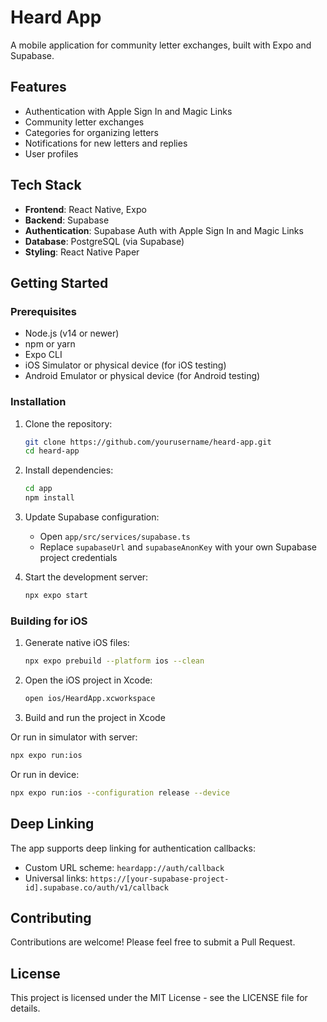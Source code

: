 # Heard App

A mobile application for community letter exchanges, built with Expo and Supabase.

## Features

- Authentication with Apple Sign In and Magic Links
- Community letter exchanges
- Categories for organizing letters
- Notifications for new letters and replies
- User profiles

## Tech Stack

- **Frontend**: React Native, Expo
- **Backend**: Supabase
- **Authentication**: Supabase Auth with Apple Sign In and Magic Links
- **Database**: PostgreSQL (via Supabase)
- **Styling**: React Native Paper

## Getting Started

### Prerequisites

- Node.js (v14 or newer)
- npm or yarn
- Expo CLI
- iOS Simulator or physical device (for iOS testing)
- Android Emulator or physical device (for Android testing)

### Installation

1. Clone the repository:
   ```bash
   git clone https://github.com/yourusername/heard-app.git
   cd heard-app
   ```

2. Install dependencies:
   ```bash
   cd app
   npm install
   ```

3. Update Supabase configuration:
   - Open `app/src/services/supabase.ts`
   - Replace `supabaseUrl` and `supabaseAnonKey` with your own Supabase project credentials

4. Start the development server:
   ```bash
   npx expo start
   ```

### Building for iOS

1. Generate native iOS files:
   ```bash
   npx expo prebuild --platform ios --clean
   ```

2. Open the iOS project in Xcode:
   ```bash
   open ios/HeardApp.xcworkspace
   ```

3. Build and run the project in Xcode

Or run in simulator with server:
```bash
npx expo run:ios 
```

Or run in device:
```bash
npx expo run:ios --configuration release --device
```

## Deep Linking

The app supports deep linking for authentication callbacks:

- Custom URL scheme: `heardapp://auth/callback`
- Universal links: `https://[your-supabase-project-id].supabase.co/auth/v1/callback`

## Contributing

Contributions are welcome! Please feel free to submit a Pull Request.

## License

This project is licensed under the MIT License - see the LICENSE file for details. 
